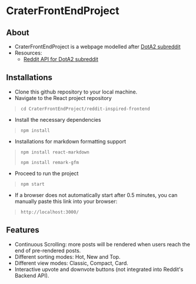# CraterFrontEndProject
## About
* CraterFrontEndProject is a webpage modelled after [DotA2 subreddit](https://www.reddit.com/r/DotA2)
* Resources:
  * [Reddit API for DotA2 subreddit](https://www.reddit.com/r/DotA2.json)

## Installations
* Clone this github repository to your local machine.
* Navigate to the React project repository
> `cd CraterFrontEndProject/reddit-inspired-frontend`
* Install the necessary dependencies
> `npm install`
* Installations for markdown formatting support
> `npm install react-markdown`
> 
> `npm install remark-gfm`
* Proceed to run the project
> `npm start`
* If a browser does not automatically start after 0.5 minutes, you can manually paste this link into your browser:
> `http://localhost:3000/`

## Features
* Continuous Scrolling: more posts will be rendered when users reach the end of pre-rendered posts.
* Different sorting modes: Hot, New and Top.
* Different view modes: Classic, Compact, Card.
* Interactive upvote and downvote buttons (not integrated into Reddit's Backend API).

